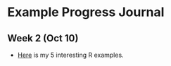 # Example Progress Journal



## Week 2 (Oct 10)



+ [Here](files/interesting_examples.html) is my 5 interesting R examples. 
